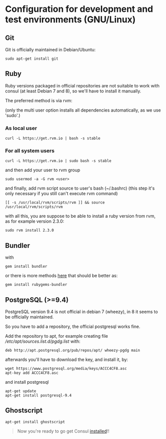 # Configuration for development and test environments (GNU/Linux)

## Git

Git is officially maintained in Debian/Ubuntu:

```
sudo apt-get install git
```

## Ruby

Ruby versions packaged in official repositories are not suitable to work with consul (at least Debian 7 and 8), so we'll have to install it manually.

The preferred method is via rvm:

(only the multi user option installs all dependencies automatically, as we use 'sudo'.)

### As local user

```
curl -L https://get.rvm.io | bash -s stable
```

### For all system users

```
curl -L https://get.rvm.io | sudo bash -s stable
```

and then add your user to rvm group

```
sudo usermod -a -G rvm <user>
```

and finally, add rvm script source to user's bash (~/.bashrc) (this step it's only necessary if you still can't execute rvm command)

```
[[ -s /usr/local/rvm/scripts/rvm ]] && source /usr/local/rvm/scripts/rvm
```

with all this, you are suppose to be able to install a ruby version from rvm, as for example version 2.3.0:

```
sudo rvm install 2.3.0
```

## Bundler

with

```
gem install bundler
```

or there is more methods [here](https://rvm.io/integration/bundler) that should be better as:

```
gem install rubygems-bundler
```

## PostgreSQL (>=9.4)

PostgreSQL version 9.4 is not official in debian 7 (wheezy), in 8 it seems to be officially maintained.

So you have to add a repository, the official postgresql works fine.

Add the repository to apt, for example creating file */etc/apt/sources.list.d/pgdg.list* with:

```
deb http://apt.postgresql.org/pub/repos/apt/ wheezy-pgdg main
```

afterwards you'll have to download the key, and install it, by:

```
wget https://www.postgresql.org/media/keys/ACCC4CF8.asc
apt-key add ACCC4CF8.asc
```

and install postgresql

```
apt-get update
apt-get install postgresql-9.4
```

## Ghostscript

```
apt-get install ghostscript
```

> Now you're ready to go get Consul [installed](../installation.html)!!
